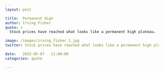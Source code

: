 ```yaml
---
layout: post

title:  Permanent High
author: Irving Fisher
quote: >
  Stock prices have reached what looks like a permanent high plateau.

image: /images/irving_fisher_1.jpg
twitter: Stock prices have reached what looks like a permanent high plateau. Irving Fisher http://quotes.stockflare.com/

date:   2015-05-07	 11:00:00
categories: quote

---
```


